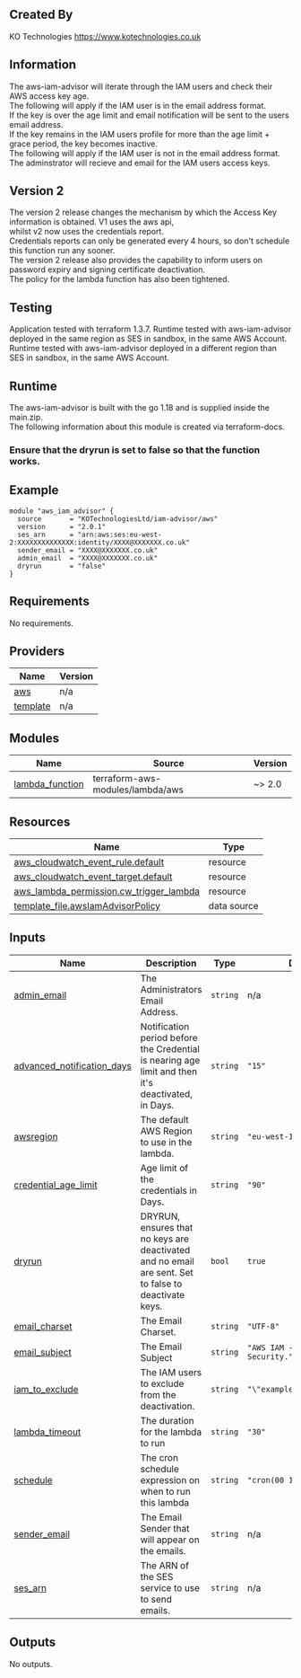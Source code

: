 ## Created By
KO Technologies
https://www.kotechnologies.co.uk

## Information
The aws-iam-advisor will iterate through the IAM users and check their AWS access key age.\
The following will apply if the IAM user is in the email address format.\
If the key is over the age limit and email notification will be sent to the users email address.\
If the key remains in the IAM users profile for more than the age limit + grace period, the key becomes inactive.\
The following will apply if the IAM user is not in the email address format.\
The adminstrator will recieve and email for the IAM users access keys.

## Version 2
The version 2 release changes the mechanism by which the Access Key information is obtained. V1 uses the aws api,\
whilst v2 now uses the credentials report.\
Credentials reports can only be generated every 4 hours, so don't schedule this function run any sooner.\
The version 2 release also provides the capability to inform users on password expiry and signing certificate deactivation.\
The policy for the lambda function has also been tightened.

## Testing
Application tested with terraform 1.3.7.
Runtime tested with aws-iam-advisor deployed in the same region as SES in sandbox, in the same AWS Account.
Runtime tested with aws-iam-advisor deployed in a different region than SES in sandbox, in the same AWS Account.

## Runtime
The aws-iam-advisor is built with the go 1.18 and is supplied inside the main.zip.\
The following information about this module is created via terraform-docs.
### Ensure that the dryrun is set to false so that the function works.

## Example
```hcl
module "aws_iam_advisor" {
  source       = "KOTechnologiesLtd/iam-advisor/aws"
  version      = "2.0.1"
  ses_arn      = "arn:aws:ses:eu-west-2:XXXXXXXXXXXXXX:identity/XXXX@XXXXXXX.co.uk"
  sender_email = "XXXX@XXXXXXX.co.uk"
  admin_email  = "XXXX@XXXXXXX.co.uk"
  dryrun       = "false"
}
```

## Requirements

No requirements.

## Providers

| Name | Version |
|------|---------|
| <a name="provider_aws"></a> [aws](#provider\_aws) | n/a |
| <a name="provider_template"></a> [template](#provider\_template) | n/a |

## Modules

| Name | Source | Version |
|------|--------|---------|
| <a name="module_lambda_function"></a> [lambda\_function](#module\_lambda\_function) | terraform-aws-modules/lambda/aws | ~> 2.0 |

## Resources

| Name | Type |
|------|------|
| [aws_cloudwatch_event_rule.default](https://registry.terraform.io/providers/hashicorp/aws/latest/docs/resources/cloudwatch_event_rule) | resource |
| [aws_cloudwatch_event_target.default](https://registry.terraform.io/providers/hashicorp/aws/latest/docs/resources/cloudwatch_event_target) | resource |
| [aws_lambda_permission.cw_trigger_lambda](https://registry.terraform.io/providers/hashicorp/aws/latest/docs/resources/lambda_permission) | resource |
| [template_file.awsIamAdvisorPolicy](https://registry.terraform.io/providers/hashicorp/template/latest/docs/data-sources/file) | data source |

## Inputs

| Name | Description | Type | Default | Required |
|------|-------------|------|---------|:--------:|
| <a name="input_admin_email"></a> [admin\_email](#input\_admin\_email) | The Administrators Email Address. | `string` | n/a | yes |
| <a name="input_advanced_notification_days"></a> [advanced\_notification\_days](#input\_advanced\_notification\_days) | Notification period before the Credential is nearing age limit and then it's deactivated, in Days. | `string` | `"15"` | no |
| <a name="input_awsregion"></a> [awsregion](#input\_awsregion) | The default AWS Region to use in the lambda. | `string` | `"eu-west-1"` | no |
| <a name="input_credential_age_limit"></a> [credential\_age\_limit](#input\_credential\_age\_limit) | Age limit of the credentials in Days. | `string` | `"90"` | no |
| <a name="input_dryrun"></a> [dryrun](#input\_dryrun) | DRYRUN, ensures that no keys are deactivated and no email are sent. Set to false to deactivate keys. | `bool` | `true` | no |
| <a name="input_email_charset"></a> [email\_charset](#input\_email\_charset) | The Email Charset. | `string` | `"UTF-8"` | no |
| <a name="input_email_subject"></a> [email\_subject](#input\_email\_subject) | The Email Subject | `string` | `"AWS IAM - Credential Security."` | no |
| <a name="input_iam_to_exclude"></a> [iam\_to\_exclude](#input\_iam\_to\_exclude) | The IAM users to exclude from the deactivation. | `string` | `"\"example\",\"example\""` | no |
| <a name="input_lambda_timeout"></a> [lambda\_timeout](#input\_lambda\_timeout) | The duration for the lambda to run | `string` | `"30"` | no |
| <a name="input_schedule"></a> [schedule](#input\_schedule) | The cron schedule expression on when to run this lambda | `string` | `"cron(00 11 * * ? *)"` | no |
| <a name="input_sender_email"></a> [sender\_email](#input\_sender\_email) | The Email Sender that will appear on the emails. | `string` | n/a | yes |
| <a name="input_ses_arn"></a> [ses\_arn](#input\_ses\_arn) | The ARN of the SES service to use to send emails. | `string` | n/a | yes |

## Outputs

No outputs.
